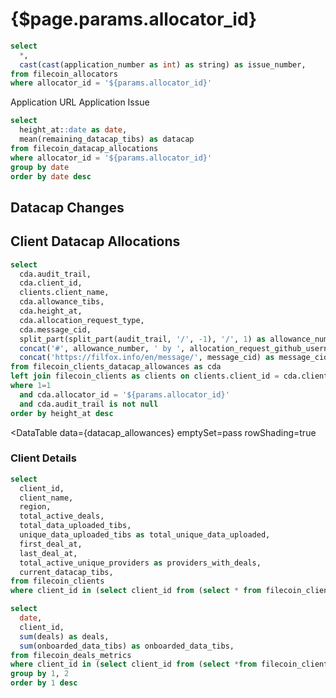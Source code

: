 # {$page.params.allocator_id}

```sql filtered_allocator_info
select
  *,
  cast(cast(application_number as int) as string) as issue_number,
from filecoin_allocators
where allocator_id = '${params.allocator_id}'
```

<Grid cols=2>

<BigLink href='{fmt(filtered_allocator_info[0].application_url)}'>
  Application URL
</BigLink>

<BigLink href='https://github.com/filecoin-project/notary-governance/issues/{fmt(filtered_allocator_info[0].issue_number)}'>
  Application Issue
</BigLink>

</Grid>

<Grid cols=4>

<BigValue
  data={filtered_allocator_info}
  value=allocator_name
  title="Name"
/>

<BigValue
  data={filtered_allocator_info}
  value=allocator_organization_name
  title="Organization"
/>

<BigValue
  data={filtered_allocator_info}
  value=is_multisig
  title="Is Multisig?"
/>

<BigValue
  data={filtered_allocator_info}
  value=allocator_address
  title="Address"
/>

<BigValue
  data={filtered_allocator_info}
  value=initial_allowance_tibs
  title="Initial Allowance (TiBs)"
/>

<BigValue
  data={filtered_allocator_info}
  value=current_allowance_tibs
  title="Current Allowance (TiBs)"
/>

<BigValue
  data={filtered_allocator_info}
  value=created_at
  title="Created At"
/>

<BigValue
  data={filtered_allocator_info}
  value=verified_clients_count
  title="Verified Clients"
/>

<BigValue
  data={filtered_allocator_info}
  value=received_datacap_change
  title="Received Datacap Change"
/>

<BigValue
  data={filtered_allocator_info}
  value=location
/>

<BigValue
  data={filtered_allocator_info}
  value=metapathway_type
/>

<BigValue
  data={filtered_allocator_info}
  value=associated_org_addresses
/>

<BigValue
  data={filtered_allocator_info}
  value=is_standardized
/>

<BigValue
  data={filtered_allocator_info}
  value=number_of_target_clients
/>

<BigValue
  data={filtered_allocator_info}
  value=minimum_required_storage_povider_replication
/>

<BigValue
  data={filtered_allocator_info}
  value=minimum_required_replicas
/>

<BigValue
  data={filtered_allocator_info}
  value=tooling
/>

<BigValue
  data={filtered_allocator_info}
  value=12m_requested
/>

<BigValue
  data={filtered_allocator_info}
  value=github_handle
/>

<BigValue
  data={filtered_allocator_info}
  value=poc_slack
/>

<BigValue
  data={filtered_allocator_info}
  value=poc_github_user
/>

<BigValue
  data={filtered_allocator_info}
  value=pathway_addresses_msig
/>

</Grid>

```sql datacap_balance_history
select
  height_at::date as date,
  mean(remaining_datacap_tibs) as datacap
from filecoin_datacap_allocations
where allocator_id = '${params.allocator_id}'
group by date
order by date desc
```

## Datacap Changes

<AreaChart
  data={datacap_balance_history}
  x=date
  y=datacap
  step=true
  handleMissing=connect
  emptySet=pass
/>

## Client Datacap Allocations

```sql datacap_allowances
select
  cda.audit_trail,
  cda.client_id,
  clients.client_name,
  cda.allowance_tibs,
  cda.height_at,
  cda.allocation_request_type,
  cda.message_cid,
  split_part(split_part(audit_trail, '/', -1), '/', 1) as allowance_number,
  concat('#', allowance_number, ' by ', allocation_request_github_username) as allowance_label,
  concat('https://filfox.info/en/message/', message_cid) as message_cid_link,
from filecoin_clients_datacap_allowances as cda
left join filecoin_clients as clients on clients.client_id = cda.client_id
where 1=1
  and cda.allocator_id = '${params.allocator_id}'
  and cda.audit_trail is not null
order by height_at desc
```

<DataTable
  data={datacap_allowances}
  emptySet=pass
  rowShading=true
>
  <Column id=audit_trail contentType=link linkLabel=allowance_label title="Allowance"/>
  <Column id=client_id title="Client"/>
  <Column id=client_name/>
  <Column id=allowance_tibs/>
  <Column id=height_at title="Timestamp"/>
  <Column id=allocation_request_type/>
  <Column id=message_cid_link contentType=link linkLabel=message_cid title="Message"/>
</DataTable>

### Client Details

```sql allowances_client_details
select
  client_id,
  client_name,
  region,
  total_active_deals,
  total_data_uploaded_tibs,
  unique_data_uploaded_tibs as total_unique_data_uploaded,
  first_deal_at,
  last_deal_at,
  total_active_unique_providers as providers_with_deals,
  current_datacap_tibs,
from filecoin_clients
where client_id in (select client_id from (select * from filecoin_clients_datacap_allowances where allocator_id = '${params.allocator_id}'))
```

<DataTable
  data={allowances_client_details}
  emptySet=pass
  emptyMessage="No Clients"
/>

```sql client_data_onboarding
select
  date,
  client_id,
  sum(deals) as deals,
  sum(onboarded_data_tibs) as onboarded_data_tibs,
from filecoin_deals_metrics
where client_id in (select client_id from (select *from filecoin_clients_datacap_allowances where allocator_id = '${params.allocator_id}'))
group by 1, 2
order by 1 desc
```

<BarChart
  data={client_data_onboarding}
  x=date
  y=onboarded_data_tibs
  series=client_id
  emptySet=pass
  yAxisTitle="Onboarded Data (TiBs)"
  yFmt="#,##0 \Ti\B\s"
  title="Data Onboarding by Allocator's Client"
/>
